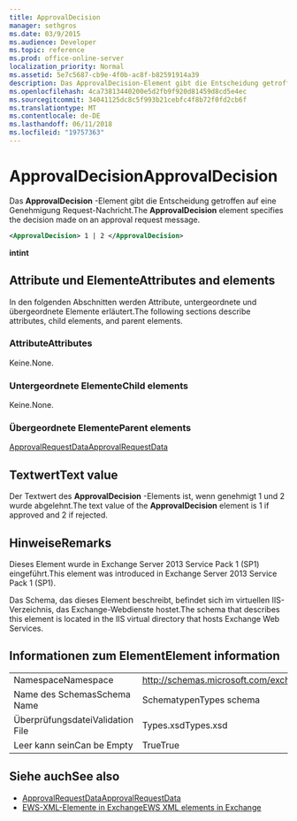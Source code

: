 ```yaml
---
title: ApprovalDecision
manager: sethgros
ms.date: 03/9/2015
ms.audience: Developer
ms.topic: reference
ms.prod: office-online-server
localization_priority: Normal
ms.assetid: 5e7c5687-cb9e-4f0b-ac8f-b82591914a39
description: Das ApprovalDecision-Element gibt die Entscheidung getroffen auf eine Genehmigung Request-Nachricht.
ms.openlocfilehash: 4ca73813440200e5d2fb9f920d81459d8cd5e4ec
ms.sourcegitcommit: 34041125dc8c5f993b21cebfc4f8b72f0fd2cb6f
ms.translationtype: MT
ms.contentlocale: de-DE
ms.lasthandoff: 06/11/2018
ms.locfileid: "19757363"
---
```

# <a name="approvaldecision"></a><span data-ttu-id="91a4c-103">ApprovalDecision</span><span class="sxs-lookup"><span data-stu-id="91a4c-103">ApprovalDecision</span></span>

<span data-ttu-id="91a4c-104">Das **ApprovalDecision** -Element gibt die Entscheidung getroffen auf eine Genehmigung Request-Nachricht.</span><span class="sxs-lookup"><span data-stu-id="91a4c-104">The **ApprovalDecision** element specifies the decision made on an approval request message.</span></span> 
  
```XML
<ApprovalDecision> 1 | 2 </ApprovalDecision>
```

 <span data-ttu-id="91a4c-105">**int**</span><span class="sxs-lookup"><span data-stu-id="91a4c-105">**int**</span></span>
## <a name="attributes-and-elements"></a><span data-ttu-id="91a4c-106">Attribute und Elemente</span><span class="sxs-lookup"><span data-stu-id="91a4c-106">Attributes and elements</span></span>

<span data-ttu-id="91a4c-107">In den folgenden Abschnitten werden Attribute, untergeordnete und übergeordnete Elemente erläutert.</span><span class="sxs-lookup"><span data-stu-id="91a4c-107">The following sections describe attributes, child elements, and parent elements.</span></span>
  
### <a name="attributes"></a><span data-ttu-id="91a4c-108">Attribute</span><span class="sxs-lookup"><span data-stu-id="91a4c-108">Attributes</span></span>

<span data-ttu-id="91a4c-109">Keine.</span><span class="sxs-lookup"><span data-stu-id="91a4c-109">None.</span></span>
  
### <a name="child-elements"></a><span data-ttu-id="91a4c-110">Untergeordnete Elemente</span><span class="sxs-lookup"><span data-stu-id="91a4c-110">Child elements</span></span>

<span data-ttu-id="91a4c-111">Keine.</span><span class="sxs-lookup"><span data-stu-id="91a4c-111">None.</span></span>
  
### <a name="parent-elements"></a><span data-ttu-id="91a4c-112">Übergeordnete Elemente</span><span class="sxs-lookup"><span data-stu-id="91a4c-112">Parent elements</span></span>

[<span data-ttu-id="91a4c-113">ApprovalRequestData</span><span class="sxs-lookup"><span data-stu-id="91a4c-113">ApprovalRequestData</span></span>](approvalrequestdata.md)
  
## <a name="text-value"></a><span data-ttu-id="91a4c-114">Textwert</span><span class="sxs-lookup"><span data-stu-id="91a4c-114">Text value</span></span>

<span data-ttu-id="91a4c-115">Der Textwert des **ApprovalDecision** -Elements ist, wenn genehmigt 1 und 2 wurde abgelehnt.</span><span class="sxs-lookup"><span data-stu-id="91a4c-115">The text value of the **ApprovalDecision** element is 1 if approved and 2 if rejected.</span></span> 
  
## <a name="remarks"></a><span data-ttu-id="91a4c-116">Hinweise</span><span class="sxs-lookup"><span data-stu-id="91a4c-116">Remarks</span></span>

<span data-ttu-id="91a4c-117">Dieses Element wurde in Exchange Server 2013 Service Pack 1 (SP1) eingeführt.</span><span class="sxs-lookup"><span data-stu-id="91a4c-117">This element was introduced in Exchange Server 2013 Service Pack 1 (SP1).</span></span>
  
<span data-ttu-id="91a4c-118">Das Schema, das dieses Element beschreibt, befindet sich im virtuellen IIS-Verzeichnis, das Exchange-Webdienste hostet.</span><span class="sxs-lookup"><span data-stu-id="91a4c-118">The schema that describes this element is located in the IIS virtual directory that hosts Exchange Web Services.</span></span>
  
## <a name="element-information"></a><span data-ttu-id="91a4c-119">Informationen zum Element</span><span class="sxs-lookup"><span data-stu-id="91a4c-119">Element information</span></span>

|||
|:-----|:-----|
|<span data-ttu-id="91a4c-120">Namespace</span><span class="sxs-lookup"><span data-stu-id="91a4c-120">Namespace</span></span>  <br/> |http://schemas.microsoft.com/exchange/services/2006/types  <br/> |
|<span data-ttu-id="91a4c-121">Name des Schemas</span><span class="sxs-lookup"><span data-stu-id="91a4c-121">Schema Name</span></span>  <br/> |<span data-ttu-id="91a4c-122">Schematypen</span><span class="sxs-lookup"><span data-stu-id="91a4c-122">Types schema</span></span>  <br/> |
|<span data-ttu-id="91a4c-123">Überprüfungsdatei</span><span class="sxs-lookup"><span data-stu-id="91a4c-123">Validation File</span></span>  <br/> |<span data-ttu-id="91a4c-124">Types.xsd</span><span class="sxs-lookup"><span data-stu-id="91a4c-124">Types.xsd</span></span>  <br/> |
|<span data-ttu-id="91a4c-125">Leer kann sein</span><span class="sxs-lookup"><span data-stu-id="91a4c-125">Can be Empty</span></span>  <br/> |<span data-ttu-id="91a4c-126">True</span><span class="sxs-lookup"><span data-stu-id="91a4c-126">True</span></span>  <br/> |
   
## <a name="see-also"></a><span data-ttu-id="91a4c-127">Siehe auch</span><span class="sxs-lookup"><span data-stu-id="91a4c-127">See also</span></span>

- [<span data-ttu-id="91a4c-128">ApprovalRequestData</span><span class="sxs-lookup"><span data-stu-id="91a4c-128">ApprovalRequestData</span></span>](approvalrequestdata.md)
- [<span data-ttu-id="91a4c-129">EWS-XML-Elemente in Exchange</span><span class="sxs-lookup"><span data-stu-id="91a4c-129">EWS XML elements in Exchange</span></span>](ews-xml-elements-in-exchange.md)


